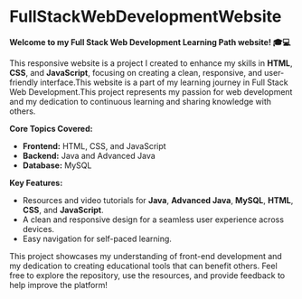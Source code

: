 # FullStackWebDevelopmentWebsite

**Welcome to my Full Stack Web Development Learning Path website! 🎓💻**

This responsive website is a project I created to enhance my skills in **HTML**, **CSS**, and **JavaScript**, focusing on creating a clean, responsive, and user-friendly interface.This website is a part of my learning journey in Full Stack Web Development.This project represents my passion for web development and my dedication to continuous learning and sharing knowledge with others.

**Core Topics Covered:**

- **Frontend:** HTML, CSS, and JavaScript
- **Backend:** Java and Advanced Java
- **Database:** MySQL

**Key Features:**
- Resources and video tutorials for **Java**, **Advanced Java**, **MySQL**, **HTML**, **CSS**, and **JavaScript**.
- A clean and responsive design for a seamless user experience across devices.
- Easy navigation for self-paced learning.

This project showcases my understanding of front-end development and my dedication to creating educational tools that can benefit others. Feel free to explore the repository, use the resources, and provide feedback to help improve the platform!
